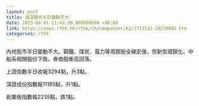 ```yaml
---
layout: post
title: 滬深股市半日變動不大
date: 2023-08-01 11:42:29.000000000 +08:00
link: https://news.rthk.hk/rthk/ch/component/k2/1711512-20230801.htm
categories: rthk
---
```


內地股市半日變動不大。鋼鐵、煤炭、電力等周期股全線走強，但新型城鎮化、中船系相關股份下跌。券商股衝高回落。

上證指數半日收報3294點，升3點。

深證成份指數報11185點，升1點。

創業板指數報2235點，跌1點。
